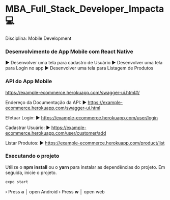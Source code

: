 # MBA_Full_Stack_Developer_Impacta 💻

Disciplina: Mobile Development

### Desenvolvimento de App Mobile com React Native
► Desenvolver uma tela para cadastro de Usuário
► Desenvolver uma tela para Login no app
► Desenvolver uma tela para Listagem de Produtos

### API do App Mobile
https://example-ecommerce.herokuapp.com/swagger-ui.html#/

Endereço da Documentação da API:
► https://example-ecommerce.herokuapp.com/swagger-ui.html

Efetuar Login:
► https://example-ecommerce.herokuapp.com/user/login

Cadastrar Usuário:
► https://example-ecommerce.herokuapp.com/user/customer/add

Listar Produtos:
► https://example-ecommerce.herokuapp.com/product/list

### Executando o projeto
Utilize o **npm install** ou o **yarn** para instalar as dependências do projeto.
Em seguida, inicie o projeto.

```cl
expo start
```

 › Press **a** │ open Android
 › Press **w** │ open web